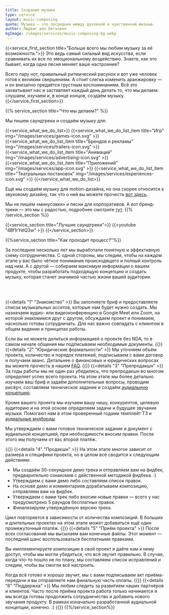 ```yaml
---
title: Создание музыки
type: service
layout: music-composing
quote: Музыка — это посредник между духовной и чувственной жизнью.
author: Людвиг ван Бетховен
bgImage: /images/services/music-composing-bg.webp
---
```


{{<service_first_section title="Больше всего мы любим музыку за её возможности.">}}
Это ведь самый сильный вид искусства, если сравнивать их все по эмоциональному воздействию. Знаете, как это бывает, когда одна песня меняет ваше настроение?

Всего пару нот, правильный ритмический рисунок и вот уже человек готов к великим свершениям. А стоит слегка изменить аранжировку — и он внезапно предаётся грустным воспоминаниям. Всё это захватывает нас и заставляет каждый день делать то, что мы делаем: слушаем, изучаем и, в конце концов, создаём музыку.
{{</service_first_section>}}

{{% service_section title="Что мы делаем?" %}}

Мы пишем саундтреки и создаём музыку для:

{{<service_what_we_do_list>}}
{{<service_what_we_do_list_item title="Игр" img="/images/services/games-icon.svg" >}}
{{<service_what_we_do_list_item title="Брендов и рекламы" img="/images/services/trailers-icon.svg" >}}
{{<service_what_we_do_list_item title="Анимаций" img="/images/services/advertising-icon.svg" >}}
{{<service_what_we_do_list_item title="Приложений" img="/images/services/app-icon.svg" >}}
{{<service_what_we_do_list_item title="Театральных постановок" img="/images/services/experiences-icon.svg" >}}
{{</service_what_we_do_list>}}

Ещё мы создаём музыку для motion-дизайна, но она скорее относится к звуковому дизайну, так что о ней вы можете прочесть [вот здесь](/ru/works/audio-for-motion-design/).

Мы не пишем «минусовки» и песни для корпоративов. А вот бренд-треки — это мы с радостью, подробнее смотрите [тут](/ru/services/audio-branding/).
{{% /service_section %}}

{{<service_section title="Лучшие саундтреки">}}
{{<youtube "4Bf1rYeIQ3w" >}}
{{</service_section>}}

{{%service_section title="Как проходит процесс?"%}}

За последние несколько лет мы выработали понятную и эффективную схему сотрудничества. С одной стороны, мы следим, чтобы на каждом этапе у вас было чёткое понимание происходящего и полный контроль над ним. А с другой — собираем максимум информации о вашем продукте, чтобы разработать подходящую концепцию и создать музыку, которая станет значимой частью жизни вашей аудитории.

</br></br>

{{<details "1" "Знакомство" >}}
Вы заполняете бриф и предоставляете список музыкальных ассетов, которые нам будет нужно создать. Мы назначаем аудио- или видеоконференцию в Google Meet или Zoom, на которой знакомимся друг с другом, обсуждаем проект и понимаем, насколько готовы сотрудничать. Для нас важно совпадать с клиентом в общем видении и принципах работы.

Если вы не можете делиться информацией о проекте без NDA, то в самом начале общения мы подписываем необходимые документы.
{{</details >}}
{{<details "2" "Юридические формальности" >}}
Мы уточняем объём проекта, количество и порядок платежей, подписываем с вами договор и получаем аванс. Детальнее о финансовых и юридических вопросах вы можете прочесть в нашем [FAQ](/ru/faq).
{{</details >}}
{{<details "3" "Препродакшн" >}}
За годы работы мы не один раз убедились, что препродакшн во многом определяет успех всего проекта. На этом этапе мы более детально изучаем ваш бриф и задаём дополнительные вопросы, проводим рисёрч, составляем техническое задание и создаём [аудиальную концепцию](/ru/faq/#audio-concept).

Кроме вашего проекта мы изучаем вашу нишу, конкурентов, целевую аудиторию и на этой основе определяем задачи и будущее звучание музыки. Помогают нам в этом проверенный годами темплейт ТЗ и [аудиальные мудборды](/ru/faq#audio-mood-board).

Мы утверждаем с вами готовое техническое задание и документ с аудиальной концепцией, при необходимости вносим правки. После этого мы получаем от вас второй платёж.

{{</details >}}
{{<details "4" "Продакшн" >}}
На этом этапе многое зависит от размера и специфики проекта, но в целом всё сводится к следующим действиям:
- Мы создаём 30-секундное демо трека и отправляем вам на фидбек, предварительно ознакомив с действенной методикой фидбека. :)
- Утверждаем с вами демо либо составляем список правок.
- На основе демо и комментариев дорабатываем композицию, отправляем вам на фидбек.
- Утверждаем с вами трек либо вносим новые правки — всего у нас предусмотрено 5 раундов бесплатных правок.
- Финализируем утверждённую версию трека.

Цикл повторяется в зависимости от количества композиций. В больших и длительных проектах на этом этапе может добавиться ещё один промежуточный платёж.
{{</details >}}
{{<details "5" "Приём проекта" >}}
После всех согласований мы высылаем вам конечные файлы. Этот момент — последний шанс воспользоваться бесплатными правками.

Вы имплементируете композиции в свой проект и даёте нам к нему доступ, чтобы мы могли убедиться, что всё звучит правильно. В случае, когда что-то пошло не по плану, мы составляем список исправлений и следим, чтобы вы смогли всё настроить.

Когда всё готово и хорошо звучит, мы с вами подписываем акт приёма-передачи и вы отправляете нам финальную часть оплаты.
{{</details >}}
{{<details "6" "Поддержка" >}}
Мы любим следить за развитием наших партнёров и клиентов. Часто после приёма проекта работа только начинается и мы всегда готовы продолжить сотрудничество и добавить нового звучания продукту. В рамках изначально разработанной аудиальной концепции, конечно. :)
{{</details >}}
{{%/service_section%}}